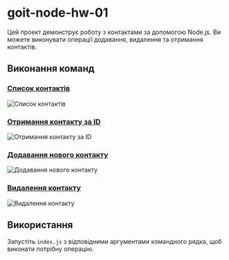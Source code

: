 # goit-node-hw-01

Цей проект демонструє роботу з контактами за допомогою Node.js. Ви можете виконувати операції додавання, видалення та отримання контактів.

## Виконання команд

### [Список контактів](https://ibb.co/5TRD587)

![Список контактів](https://i.ibb.co/cJr5NFm/image.png)

### [Отримання контакту за ID](https://ibb.co/3Tx87KH)

![Отримання контакту за ID](https://i.ibb.co/nwXVbpS/image.png)

### [Додавання нового контакту](https://ibb.co/n76X28f)

![Додавання нового контакту](https://i.ibb.co/sKbTSJQ/image.png)

### [Видалення контакту](https://ibb.co/C22cVn9)

![Видалення контакту](https://i.ibb.co/GTT6CVM/image.png)

## Використання

Запустіть `index.js` з відповідними аргументами командного рядка, щоб виконати потрібну операцію.
